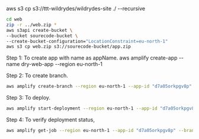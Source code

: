 aws s3 cp s3://ttt-wildrydes/wildrydes-site ./ --recursive
```sh 
cd web
zip -r ../web.zip *
aws s3api create-bucket \
--bucket sourecode-bucket \
--create-bucket-configuration="LocationConstraint=eu-north-1"
aws s3 cp web.zip s3://sourecode-bucket/app.zip
```

Step 1: To create app with name as appName. aws amplify create-app --name dry-web-app --region eu-north-1

Step 2: To create branch. 
```sh
aws amplify create-branch --region eu-north-1 --app-id "d7a05orkpgv8p" --branch-name "master"
```

Step 3: To deploy. 
```sh 
aws amplify start-deployment --region eu-north-1 --app-id "d7a05orkpgv8p" --branch-name "master" --source-url "s3://sourecode-bucket/app.zip" --query jobSummary.jobId --output text
```

Step 4: To verify deployment status, 
```sh 
aws amplify get-job --region eu-north-1 --app-id "d7a05orkpgv8p" --branch-name "master" --job-id "6" --query job.summary.status --output text
```

